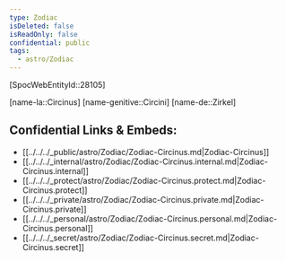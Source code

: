 ```yaml
---
type: Zodiac
isDeleted: false
isReadOnly: false
confidential: public
tags:
  - astro/Zodiac
---
```

[SpocWebEntityId::28105]



[name-la::Circinus]
[name-genitive::Circini]
[name-de::Zirkel]


## Confidential Links & Embeds: 
- [[../../../_public/astro/Zodiac/Zodiac-Circinus.md|Zodiac-Circinus]] 
- [[../../../_internal/astro/Zodiac/Zodiac-Circinus.internal.md|Zodiac-Circinus.internal]] 
- [[../../../_protect/astro/Zodiac/Zodiac-Circinus.protect.md|Zodiac-Circinus.protect]] 
- [[../../../_private/astro/Zodiac/Zodiac-Circinus.private.md|Zodiac-Circinus.private]] 
- [[../../../_personal/astro/Zodiac/Zodiac-Circinus.personal.md|Zodiac-Circinus.personal]] 
- [[../../../_secret/astro/Zodiac/Zodiac-Circinus.secret.md|Zodiac-Circinus.secret]] 
